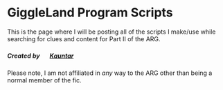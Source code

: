 # GiggleLand Program Scripts
This is the page where I will be posting all of the scripts I make/use
while searching for clues and content for Part II of the ARG.
##### Created by [<img src="https://avatars.githubusercontent.com/u/100171133?v=4&size=64" width="16" style="border-radius:100px;"/>](image.png) [Kauntar](https://kauntar.github.io/)

Please note, I am not affiliated in *any* way to the ARG other than being
a normal member of the fic.
